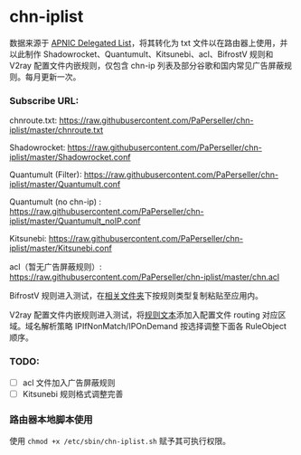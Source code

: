 # chn-iplist
数据来源于 [ APNIC Delegated List](http://ftp.apnic.net/apnic/stats/apnic/delegated-apnic-latest)，将其转化为 txt 文件以在路由器上使用，并以此制作 Shadowrocket、Quantumult、Kitsunebi、acl、BifrostV 规则和 V2ray 配置文件内嵌规则，仅包含 chn-ip 列表及部分谷歌和国内常见广告屏蔽规则。每月更新一次。

### Subscribe URL: 

chnroute.txt: https://raw.githubusercontent.com/PaPerseller/chn-iplist/master/chnroute.txt

Shadowrocket: https://raw.githubusercontent.com/PaPerseller/chn-iplist/master/Shadowrocket.conf

Quantumult (Filter): https://raw.githubusercontent.com/PaPerseller/chn-iplist/master/Quantumult.conf

Quantumult (no chn-ip) : https://raw.githubusercontent.com/PaPerseller/chn-iplist/master/Quantumult_noIP.conf

Kitsunebi: https://raw.githubusercontent.com/PaPerseller/chn-iplist/master/Kitsunebi.conf

acl（暂无广告屏蔽规则）: https://raw.githubusercontent.com/PaPerseller/chn-iplist/master/chn.acl

BifrostV 规则进入测试，在[相关文件夹](https://github.com/PaPerseller/chn-iplist/tree/master/BifrostV)下按规则类型复制粘贴至应用内。

V2ray 配置文件内嵌规则进入测试，将[规则文本](https://raw.githubusercontent.com/PaPerseller/chn-iplist/master/V2ray-config_rule.txt)添加入配置文件 routing 对应区域。域名解析策略 IPIfNonMatch/IPOnDemand 按选择调整下面各 RuleObject 顺序。

### TODO:
- [ ] acl 文件加入广告屏蔽规则
- [ ] Kitsunebi 规则格式调整完善

### 路由器本地脚本使用

使用 `chmod +x /etc/sbin/chn-iplist.sh` 赋予其可执行权限。